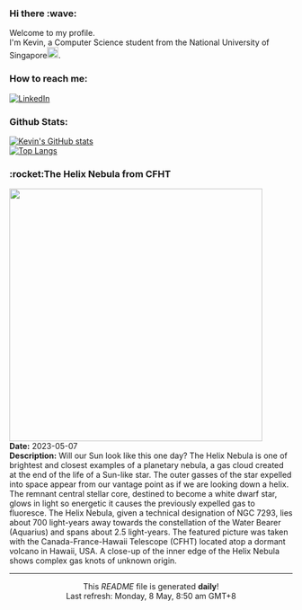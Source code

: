 <h3>Hi there :wave:</h3>

Welcome to my profile.   
I'm Kevin, a Computer Science student from the National University of Singapore<img src="https://img.icons8.com/color/96/000000/singapore-circular.png" width="20px"/>.</p>

<h3>How to reach me: </h3>
<a href="https://www.linkedin.com/in/kevin-foong/"><img alt="LinkedIn" src="https://img.shields.io/badge/linkedin-%230077B5.svg?&style=for-the-badge&logo=linkedin&logoColor=white" /></a> 

<h3>Github Stats: </h3> 

[![Kevin's GitHub stats](https://github-readme-stats.vercel.app/api?username=kevin9foong&theme=tokyonight)](https://github.com/anuraghazra/github-readme-stats) <br/>
[![Top Langs](https://github-readme-stats.vercel.app/api/top-langs/?username=kevin9foong&layout=compact&theme=tokyonight)](https://github.com/anuraghazra/github-readme-stats)

<h3>:rocket:The Helix Nebula from CFHT</h3> 
<img width="450" src="https:&#x2F;&#x2F;apod.nasa.gov&#x2F;apod&#x2F;image&#x2F;2305&#x2F;Helix2_CFHT_1917.jpg" /><br/>
<b>Date:</b> 2023-05-07<br/>
<b>Description:</b> Will our Sun look like this one day?  The Helix Nebula is one of brightest and closest examples of a planetary nebula, a gas cloud created at the end of the life of a Sun-like star. The outer gasses of the star expelled into space appear from our vantage point as if we are looking down a helix. The remnant central stellar core, destined to become a white dwarf star, glows in light so energetic it causes the previously expelled gas to fluoresce. The Helix Nebula, given a technical designation of NGC 7293, lies about 700 light-years away towards the constellation of the Water Bearer (Aquarius) and spans about 2.5 light-years. The featured picture was taken with the Canada-France-Hawaii Telescope (CFHT) located atop a dormant volcano in Hawaii, USA. A close-up of the inner edge of the Helix Nebula shows complex gas knots of unknown origin.<br/>

------------
<p align="center">This <i>README</i> file is generated <b>daily</b>!</br>
Last refresh: Monday, 8 May, 8:50 am GMT+8<br />